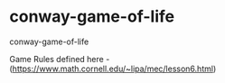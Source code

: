 # conway-game-of-life
conway-game-of-life


Game Rules defined here - (https://www.math.cornell.edu/~lipa/mec/lesson6.html)
